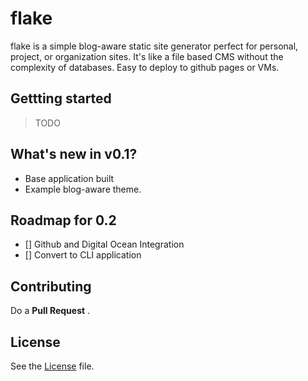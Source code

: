 # flake

flake is a simple blog-aware static site generator perfect for personal, project, or organization sites. It's like a file based CMS without the complexity of databases.
Easy to deploy to github pages or VMs.

## Gettting started
> TODO

## What's new in v0.1?

* Base application built
* Example blog-aware theme.

## Roadmap for 0.2
- [] Github and Digital Ocean Integration
- [] Convert to CLI application

## Contributing

Do a **Pull Request** .

## License

See the [License]('./license.md') file. 